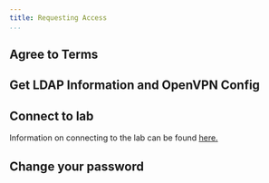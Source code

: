 ```yaml
---
title: Requesting Access
...
```


## Agree to Terms

## Get LDAP Information and OpenVPN Config

## Connect to lab

Information on connecting to the lab can be found [here.](connecting.html)

## Change your password
